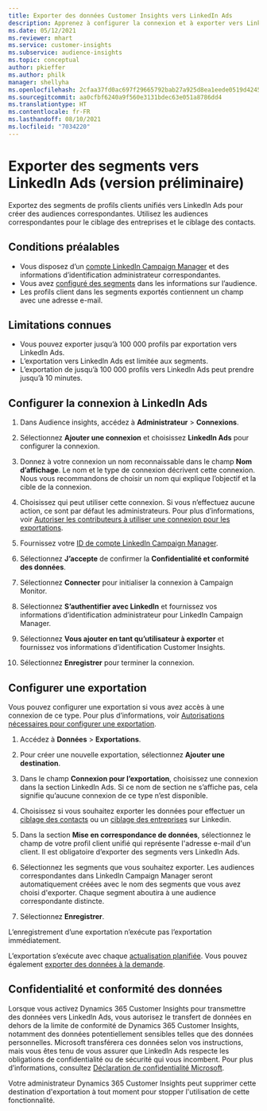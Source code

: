 ```yaml
---
title: Exporter des données Customer Insights vers LinkedIn Ads
description: Apprenez à configurer la connexion et à exporter vers LinkedIn Ads.
ms.date: 05/12/2021
ms.reviewer: mhart
ms.service: customer-insights
ms.subservice: audience-insights
ms.topic: conceptual
author: pkieffer
ms.author: philk
manager: shellyha
ms.openlocfilehash: 2cfaa37fd0ac697f29665792bab27a925d8ea1eede0519d424524a7e5accbfeb
ms.sourcegitcommit: aa0cfbf6240a9f560e3131bdec63e051a8786dd4
ms.translationtype: HT
ms.contentlocale: fr-FR
ms.lasthandoff: 08/10/2021
ms.locfileid: "7034220"
---
```

# <a name="export-segments-to-linkedin-ads-preview"></a>Exporter des segments vers LinkedIn Ads (version préliminaire)

Exportez des segments de profils clients unifiés vers LinkedIn Ads pour créer des audiences correspondantes. Utilisez les audiences correspondantes pour le ciblage des entreprises et le ciblage des contacts.

## <a name="prerequisites"></a>Conditions préalables

-   Vous disposez d’un [compte LinkedIn Campaign Manager](https://business.linkedin.com/marketing-solutions/ads) et des informations d’identification administrateur correspondantes.
-   Vous avez [configuré des segments](segments.md) dans les informations sur l’audience.
-   Les profils client dans les segments exportés contiennent un champ avec une adresse e-mail.

## <a name="known-limitations"></a>Limitations connues

- Vous pouvez exporter jusqu’à 100 000 profils par exportation vers LinkedIn Ads.
- L’exportation vers LinkedIn Ads est limitée aux segments.
- L’exportation de jusqu’à 100 000 profils vers LinkedIn Ads peut prendre jusqu’à 10 minutes. 

## <a name="set-up-the-connection-to-linkedin-ads"></a>Configurer la connexion à LinkedIn Ads

1. Dans Audience insights, accédez à **Administrateur** > **Connexions**.

1. Sélectionnez **Ajouter une connexion** et choisissez **LinkedIn Ads** pour configurer la connexion.

1. Donnez à votre connexion un nom reconnaissable dans le champ **Nom d’affichage**. Le nom et le type de connexion décrivent cette connexion. Nous vous recommandons de choisir un nom qui explique l’objectif et la cible de la connexion.

1. Choisissez qui peut utiliser cette connexion. Si vous n’effectuez aucune action, ce sont par défaut les administrateurs. Pour plus d’informations, voir [Autoriser les contributeurs à utiliser une connexion pour les exportations](connections.md#allow-contributors-to-use-a-connection-for-exports).

1. Fournissez votre [ID de compte LinkedIn Campaign Manager](https://www.linkedin.com/help/lms/answer/a424270).

1. Sélectionnez **J’accepte** de confirmer la **Confidentialité et conformité des données**.

1. Sélectionnez **Connecter** pour initialiser la connexion à Campaign Monitor.

1. Sélectionnez **S’authentifier avec LinkedIn** et fournissez vos informations d’identification administrateur pour LinkedIn Campaign Manager.

1. Sélectionnez **Vous ajouter en tant qu’utilisateur à exporter** et fournissez vos informations d’identification Customer Insights.

1. Sélectionnez **Enregistrer** pour terminer la connexion.

## <a name="configure-an-export"></a>Configurer une exportation

Vous pouvez configurer une exportation si vous avez accès à une connexion de ce type. Pour plus d’informations, voir [Autorisations nécessaires pour configurer une exportation](export-destinations.md#set-up-a-new-export).

1. Accédez à **Données** > **Exportations**.

1. Pour créer une nouvelle exportation, sélectionnez **Ajouter une destination**.

1. Dans le champ **Connexion pour l’exportation**, choisissez une connexion dans la section LinkedIn Ads. Si ce nom de section ne s’affiche pas, cela signifie qu’aucune connexion de ce type n’est disponible.

1. Choisissez si vous souhaitez exporter les données pour effectuer un [ciblage des contacts](https://business.linkedin.com/marketing-solutions/ad-targeting/contact-targeting) ou un [ciblage des entreprises](https://business.linkedin.com/marketing-solutions/ad-targeting/account-targeting) sur Linkedin. 

1. Dans la section **Mise en correspondance de données**, sélectionnez le champ de votre profil client unifié qui représente l'adresse e-mail d'un client. Il est obligatoire d’exporter des segments vers LinkedIn Ads.

1. Sélectionnez les segments que vous souhaitez exporter. Les audiences correspondantes dans LinkedIn Campaign Manager seront automatiquement créées avec le nom des segments que vous avez choisi d'exporter. Chaque segment aboutira à une audience correspondante distincte. 

1. Sélectionnez **Enregistrer**.

L’enregistrement d’une exportation n’exécute pas l’exportation immédiatement.

L’exportation s’exécute avec chaque [actualisation planifiée](system.md#schedule-tab). Vous pouvez également [exporter des données à la demande](export-destinations.md#run-exports-on-demand). 


## <a name="data-privacy-and-compliance"></a>Confidentialité et conformité des données

Lorsque vous activez Dynamics 365 Customer Insights pour transmettre des données vers LinkedIn Ads, vous autorisez le transfert de données en dehors de la limite de conformité de Dynamics 365 Customer Insights, notamment des données potentiellement sensibles telles que des données personnelles. Microsoft transférera ces données selon vos instructions, mais vous êtes tenu de vous assurer que LinkedIn Ads respecte les obligations de confidentialité ou de sécurité qui vous incombent. Pour plus d’informations, consultez [Déclaration de confidentialité Microsoft](https://go.microsoft.com/fwlink/?linkid=396732).

Votre administrateur Dynamics 365 Customer Insights peut supprimer cette destination d'exportation à tout moment pour stopper l'utilisation de cette fonctionnalité.
